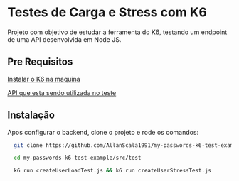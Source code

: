 
# Testes de Carga e Stress com K6

Projeto com objetivo de estudar a ferramenta do K6, testando um endpoint de uma API desenvolvida em Node JS.


## Pre Requisitos

[Instalar o K6 na maquina](https://k6.io/docs/get-started/installation/)

[API que esta sendo utilizada no teste](https://github.com/AllanScala1991/my-passwords-backend)
## Instalação

Apos configurar o backend, clone o projeto e rode os comandos:

```bash
  git clone https://github.com/AllanScala1991/my-passwords-k6-test-example
```

```bash
  cd my-passwords-k6-test-example/src/test
```

```bash
  k6 run createUserLoadTest.js && k6 run createUserStressTest.js
```
